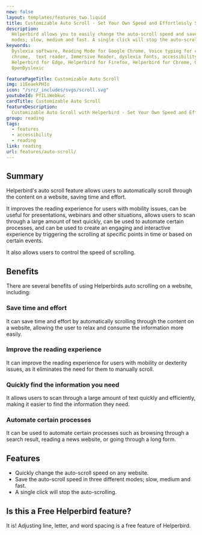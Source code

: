 ```yaml
---
new: false
layout: templates/features_two.liquid
title: Customizable Auto Scroll - Set Your Own Speed and Effortlessly Scroll Through Websites
description:
  Helperbird allows you to easily change the auto-scroll speed and save it in three different
  modes; slow, medium and fast. A single click will stop the auto-scrolling. Available in Chrome, Firefox, Edge and Safari.
keywords:
  Dyslexia software, Reading Mode for Google Chrome, Voice typing for chrome, Text to speech for
  chrome,  text reader, Immersive Reader, dyslexia fonts, accessibility software, dyslexia software,
  Helperbird for Edge, Helperbird for Firefox, Helperbird for Chrome, Opendyslexic for Chrome,
  OpenDyslexic

featurePageTitle: Customizable Auto Scroll 
img: i1EeaekPHIo
icon: "/src/_includes/svgs/scroll.svg"
youtubeId: PfILiWebkuc
cardTitle: Customizable Auto Scroll 
featureDescription:
  Customizable Auto Scroll with Helperbird - Set Your Own Speed and Effortlessly Scroll Through Websites
group: reading
tags: 
  - features
  - accessibility
  - reading
link: reading
url: features/auto-scroll/
---
```





## Summary
Helperbird's auto scroll feature allows users to automatically scroll through the content on a website, saving time and effort. 

It improves the reading experience for users with mobility issues, can be useful for presentations, webinars and other situations, allows users to scan through a large amount of text quickly, can be used to automate certain processes, and can be used to create an engaging and interactive experience by triggering the scrolling at specific points in time or based on certain events. 

It also allows users to control the speed of scrolling.


## Benefits

There are several benefits of using Helperbirds auto scrolling on a website, including:

### Save time and effort
It can save time and effort by automatically scrolling through the content on a website, allowing the user to relax and consume the information more easily.

### Improve the reading experience
It can improve the reading experience for users with mobility or dexterity issues, as it eliminates the need for them to manually scroll.


### Quickly find the information you need
It allows users to scan through a large amount of text quickly and efficiently, making it easier to find the information they need.

### Automate certain processes
It can be used to automate certain processes such as browsing through a search result, reading a news website, or going through a long form.









## Features

- Quickly change the auto-scroll speed on any website.
- Save the auto-scroll speed in three different modes; slow, medium and fast.
- A single click will stop the auto-scrolling.


## Is this a Free Helperbird feature?
It is! Adjusting line, letter, and word spacing is a free feature of Helperbird.

















